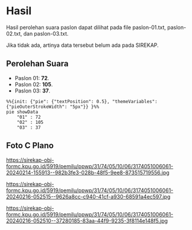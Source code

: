 # Hasil

Hasil perolehan suara paslon dapat dilihat pada file paslon-01.txt, paslon-02.txt, dan paslon-03.txt.

Jika tidak ada, artinya data tersebut belum ada pada SIREKAP.

## Perolehan Suara

 * Paslon 01: **72**.
 * Paslon 02: **105**.
 * Paslon 03: **37**.

```mermaid
%%{init: {"pie": {"textPosition": 0.5}, "themeVariables": {"pieOuterStrokeWidth": "5px"}} }%%
pie showData
    "01" : 72
    "02" : 105
    "03" : 37
```
## Foto C Plano

https://sirekap-obj-formc.kpu.go.id/5919/pemilu/ppwp/31/74/05/10/06/3174051006061-20240214-155913--982b3fe3-028b-48f5-9ee8-873515719556.jpg

https://sirekap-obj-formc.kpu.go.id/5919/pemilu/ppwp/31/74/05/10/06/3174051006061-20240216-052515--9626a8cc-c940-41cf-a930-68591a4ec597.jpg

https://sirekap-obj-formc.kpu.go.id/5919/pemilu/ppwp/31/74/05/10/06/3174051006061-20240216-052510--37280185-83aa-44f9-9235-3f8114e148f5.jpg

